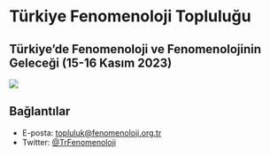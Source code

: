 # Türkiye Fenomenoloji Topluluğu

## Türkiye’de Fenomenoloji ve Fenomenolojinin Geleceği (15-16 Kasım 2023)

![](https://github.com/iufelsefe/fenomenoloji/assets/2077111/37ac1be3-13b4-47f6-9ef6-8d962b309fe3)

## Bağlantılar

- E-posta: [topluluk@fenomenoloji.org.tr](mailto:topluluk@fenomenoloji.org.tr)
- Twitter: [@TrFenomenoloji](https://twitter.com/TrFenomenoloji)

